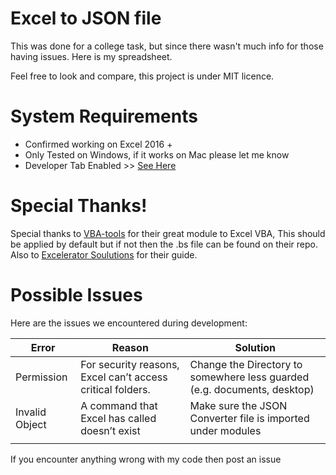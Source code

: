 # Excel to JSON file

This was done for a college task, but since there wasn't much info for those having issues. Here is my spreadsheet.

Feel free to look and compare, this project is under MIT licence.

# System Requirements

- Confirmed working on Excel 2016 +
- Only Tested on Windows, if it works on Mac please let me know
- Developer Tab Enabled >> [See Here](https://support.microsoft.com/en-us/topic/show-the-developer-tab-e1192344-5e56-4d45-931b-e5fd9bea2d45)

# Special Thanks!

Special thanks to [VBA-tools](https://github.com/VBA-tools/VBA-JSON) for their great module to Excel VBA, This should be applied by default but if not then the .bs file can be found on their repo.
Also to [Excelerator Soulutions](https://excelerator.solutions/) for their guide.

# Possible Issues

Here are the issues we encountered during development:

|     **Error**           |     **Reason**                                                      |     **Solution**                                                                  |
|-------------------------|---------------------------------------------------------------------|-----------------------------------------------------------------------------------|
|     Permission          |     For security reasons,   Excel can’t access critical folders.    |     Change the   Directory to somewhere less guarded (e.g. documents, desktop)    |
|     Invalid   Object    |     A command   that Excel has called doesn’t exist                 |     Make sure the   JSON Converter file is imported under modules                 |
|                         |                                                                     |                                                                                   |

If you encounter anything wrong with my code then post an issue
